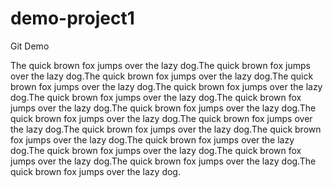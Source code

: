 # demo-project1
Git Demo

The quick brown fox jumps over the lazy dog.The quick brown fox jumps over the lazy dog.The quick brown fox jumps over the lazy dog.The quick brown fox jumps over the lazy dog.The quick brown fox jumps over the lazy dog.The quick brown fox jumps over the lazy dog.The quick brown fox jumps over the lazy dog.The quick brown fox jumps over the lazy dog.The quick brown fox jumps over the lazy dog.The quick brown fox jumps over the lazy dog.The quick brown fox jumps over the lazy dog.The quick brown fox jumps over the lazy dog.The quick brown fox jumps over the lazy dog.The quick brown fox jumps over the lazy dog.The quick brown fox jumps over the lazy dog.The quick brown fox jumps over the lazy dog.The quick brown fox jumps over the lazy dog.
